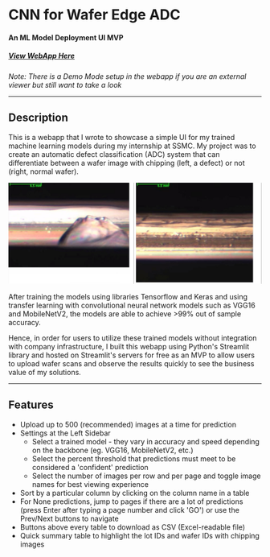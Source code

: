 # CNN for Wafer Edge ADC
#### An ML Model Deployment UI MVP
##### [View WebApp Here](https://share.streamlit.io/zhermin/ssmc "My Machine Learning WebApp")
*Note: There is a Demo Mode setup in the webapp if you are an external viewer but still want to take a look*  

---

## Description

This is a webapp that I wrote to showcase a simple UI for my trained machine learning models during my internship at SSMC. My project was to create an automatic defect classification (ADC) system that can differentiate between a wafer image with chipping (left, a defect) or not (right, normal wafer). 

<img src="demo/FAB1_BESUK666_1_SUK666-16H2_91_1_20210728052910_000.jpg" alt="Chipping Image" title="Chipping Image" style="width: 250px;"/> <img src="demo/FAB1_BES9C998_1_S9C998-09A3_462_1_20210914085456_000.jpg" alt="Non-Chipping Image" alt="Non-Chipping Image" style="width: 250px;"/>

After training the models using libraries Tensorflow and Keras and using transfer learning with convolutional neural network models such as VGG16 and MobileNetV2, the models are able to achieve >99% out of sample accuracy. 

Hence, in order for users to utilize these trained models without integration with company infrastructure, I built this webapp using Python's Streamlit library and hosted on Streamlit's servers for free as an MVP to allow users to upload wafer scans and observe the results quickly to see the business value of my solutions. 

---

## Features

* Upload up to 500 (recommended) images at a time for prediction
* Settings at the Left Sidebar
    * Select a trained model - they vary in accuracy and speed depending on the backbone (eg. VGG16, MobileNetV2, etc.)
    * Select the percent threshold that predictions must meet to be considered a 'confident' prediction
    * Select the number of images per row and per page and toggle image names for best viewing experience
* Sort by a particular column by clicking on the column name in a table
* For None predictions, jump to pages if there are a lot of predictions (press Enter after typing a page number and click 'GO') or use the Prev/Next buttons to navigate
* Buttons above every table to download as CSV (Excel-readable file)
* Quick summary table to highlight the lot IDs and wafer IDs with chipping images